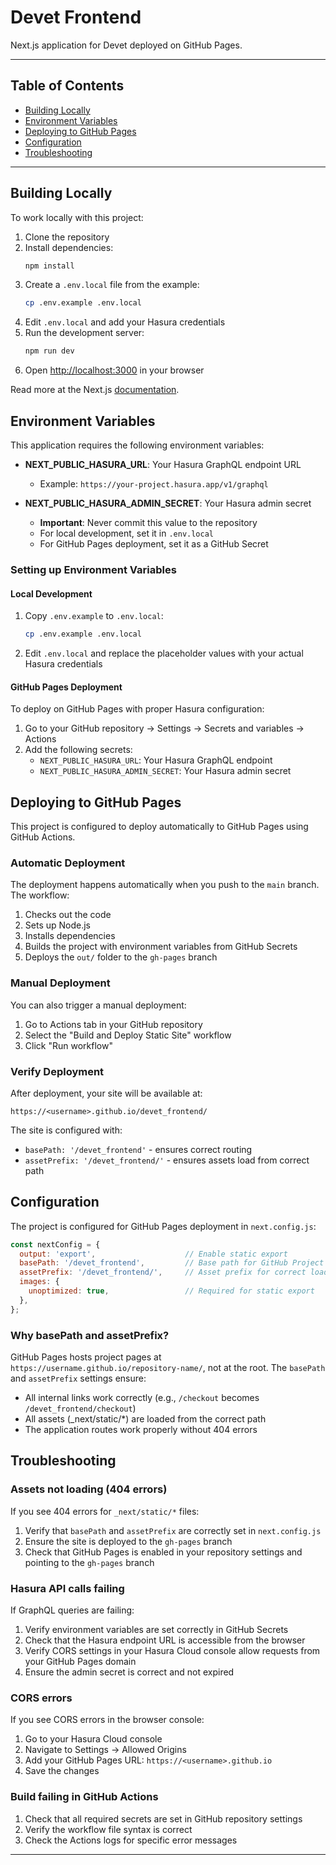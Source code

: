 # Devet Frontend

Next.js application for Devet deployed on GitHub Pages.

---

## Table of Contents

- [Building Locally](#building-locally)
- [Environment Variables](#environment-variables)
- [Deploying to GitHub Pages](#deploying-to-github-pages)
- [Configuration](#configuration)
- [Troubleshooting](#troubleshooting)

---

## Building Locally

To work locally with this project:

1. Clone the repository
2. Install dependencies:
   ```bash
   npm install
   ```
3. Create a `.env.local` file from the example:
   ```bash
   cp .env.example .env.local
   ```
4. Edit `.env.local` and add your Hasura credentials
5. Run the development server:
   ```bash
   npm run dev
   ```
6. Open [http://localhost:3000](http://localhost:3000) in your browser

Read more at the Next.js [documentation](https://nextjs.org/docs).

## Environment Variables

This application requires the following environment variables:

- **NEXT_PUBLIC_HASURA_URL**: Your Hasura GraphQL endpoint URL
  - Example: `https://your-project.hasura.app/v1/graphql`
  
- **NEXT_PUBLIC_HASURA_ADMIN_SECRET**: Your Hasura admin secret
  - **Important**: Never commit this value to the repository
  - For local development, set it in `.env.local`
  - For GitHub Pages deployment, set it as a GitHub Secret

### Setting up Environment Variables

#### Local Development

1. Copy `.env.example` to `.env.local`:
   ```bash
   cp .env.example .env.local
   ```

2. Edit `.env.local` and replace the placeholder values with your actual Hasura credentials

#### GitHub Pages Deployment

To deploy on GitHub Pages with proper Hasura configuration:

1. Go to your GitHub repository → Settings → Secrets and variables → Actions
2. Add the following secrets:
   - `NEXT_PUBLIC_HASURA_URL`: Your Hasura GraphQL endpoint
   - `NEXT_PUBLIC_HASURA_ADMIN_SECRET`: Your Hasura admin secret

## Deploying to GitHub Pages

This project is configured to deploy automatically to GitHub Pages using GitHub Actions.

### Automatic Deployment

The deployment happens automatically when you push to the `main` branch. The workflow:

1. Checks out the code
2. Sets up Node.js
3. Installs dependencies
4. Builds the project with environment variables from GitHub Secrets
5. Deploys the `out/` folder to the `gh-pages` branch

### Manual Deployment

You can also trigger a manual deployment:

1. Go to Actions tab in your GitHub repository
2. Select the "Build and Deploy Static Site" workflow
3. Click "Run workflow"

### Verify Deployment

After deployment, your site will be available at:
```
https://<username>.github.io/devet_frontend/
```

The site is configured with:
- `basePath: '/devet_frontend'` - ensures correct routing
- `assetPrefix: '/devet_frontend/'` - ensures assets load from correct path

## Configuration

The project is configured for GitHub Pages deployment in `next.config.js`:

```javascript
const nextConfig = {
  output: 'export',                    // Enable static export
  basePath: '/devet_frontend',         // Base path for GitHub Project Pages
  assetPrefix: '/devet_frontend/',     // Asset prefix for correct loading
  images: {
    unoptimized: true,                 // Required for static export
  },
};
```

### Why basePath and assetPrefix?

GitHub Pages hosts project pages at `https://username.github.io/repository-name/`, not at the root. The `basePath` and `assetPrefix` settings ensure:

- All internal links work correctly (e.g., `/checkout` becomes `/devet_frontend/checkout`)
- All assets (_next/static/*) are loaded from the correct path
- The application routes work properly without 404 errors

## Troubleshooting

### Assets not loading (404 errors)

If you see 404 errors for `_next/static/*` files:

1. Verify that `basePath` and `assetPrefix` are correctly set in `next.config.js`
2. Ensure the site is deployed to the `gh-pages` branch
3. Check that GitHub Pages is enabled in your repository settings and pointing to the `gh-pages` branch

### Hasura API calls failing

If GraphQL queries are failing:

1. Verify environment variables are set correctly in GitHub Secrets
2. Check that the Hasura endpoint URL is accessible from the browser
3. Verify CORS settings in your Hasura Cloud console allow requests from your GitHub Pages domain
4. Ensure the admin secret is correct and not expired

### CORS errors

If you see CORS errors in the browser console:

1. Go to your Hasura Cloud console
2. Navigate to Settings → Allowed Origins
3. Add your GitHub Pages URL: `https://<username>.github.io`
4. Save the changes

### Build failing in GitHub Actions

1. Check that all required secrets are set in GitHub repository settings
2. Verify the workflow file syntax is correct
3. Check the Actions logs for specific error messages

---
